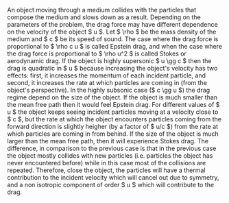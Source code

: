 An object moving through a medium collides with the particles that compose the medium and slows down as a result. Depending on the parameters of the problem, the drag force may have different dependence on the velocity of the object $ u $. Let $ \rho $ be the mass density of the medium and $ c $ be its speed of sound. The case where the drag force is proportional to $ \rho c u $ is called Epstein drag, and when the case where the drag force is proportional to $ \rho u^2 $ is called Stokes or aerodynamic drag. If the object is highly supersonic $ u \gg c $ then the drag is quadratic in $ u $ because increasing the object's velocity has two effects: first, it increases the momentum of each incident particle, and second, it increases the rate at which particles are coming in (from the object's perspective). In the highly subsonic case ($ c \gg u $) the drag regime depend on the size of the object. If the object is much smaller than the mean free path then it would feel Epstein drag. For different values of $ u $ the object keeps seeing incident particles moving at a velocity close to $ c $, but the rate at which the object encounters particles coming from the forward direction is slightly heigher (by a factor of $ u/c $) from the rate at which particles are coming in from behind. If the size of the object is much larger than the mean free path, then it will experience Stokes drag. The difference, in comparison to the previous case is that in the previous case the object mostly collides with new particles (i.e. particles the object has never encountered before) while in this case most of the collisions are repeated. Therefore, close the object, the particles will have a thermal contribution to the incident velocity which will cancel out due to symmetry, and a non isotropic component of order $ u $ which will contribute to the drag.